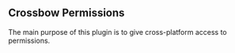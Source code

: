 ## Crossbow Permissions

The main purpose of this plugin is to give cross-platform access to permissions.
